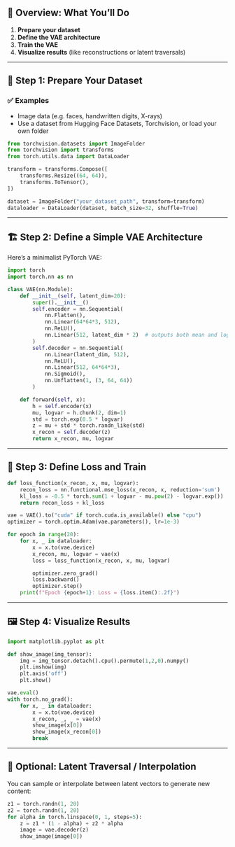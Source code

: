 ## 🧠 Overview: What You’ll Do

1. **Prepare your dataset**
2. **Define the VAE architecture**
3. **Train the VAE**
4. **Visualize results** (like reconstructions or latent traversals)

---

## 📁 Step 1: Prepare Your Dataset

### ✅ Examples

* Image data (e.g. faces, handwritten digits, X-rays)
* Use a dataset from Hugging Face Datasets, Torchvision, or load your own folder

```python
from torchvision.datasets import ImageFolder
from torchvision import transforms
from torch.utils.data import DataLoader

transform = transforms.Compose([
    transforms.Resize((64, 64)),
    transforms.ToTensor(),
])

dataset = ImageFolder("your_dataset_path", transform=transform)
dataloader = DataLoader(dataset, batch_size=32, shuffle=True)
```

---

## 🏗️ Step 2: Define a Simple VAE Architecture

Here’s a minimalist PyTorch VAE:

```python
import torch
import torch.nn as nn

class VAE(nn.Module):
    def __init__(self, latent_dim=20):
        super().__init__()
        self.encoder = nn.Sequential(
            nn.Flatten(),
            nn.Linear(64*64*3, 512),
            nn.ReLU(),
            nn.Linear(512, latent_dim * 2)  # outputs both mean and logvar
        )
        self.decoder = nn.Sequential(
            nn.Linear(latent_dim, 512),
            nn.ReLU(),
            nn.Linear(512, 64*64*3),
            nn.Sigmoid(),
            nn.Unflatten(1, (3, 64, 64))
        )

    def forward(self, x):
        h = self.encoder(x)
        mu, logvar = h.chunk(2, dim=1)
        std = torch.exp(0.5 * logvar)
        z = mu + std * torch.randn_like(std)
        x_recon = self.decoder(z)
        return x_recon, mu, logvar
```

---

## 🧮 Step 3: Define Loss and Train

```python
def loss_function(x_recon, x, mu, logvar):
    recon_loss = nn.functional.mse_loss(x_recon, x, reduction='sum')
    kl_loss = -0.5 * torch.sum(1 + logvar - mu.pow(2) - logvar.exp())
    return recon_loss + kl_loss

vae = VAE().to("cuda" if torch.cuda.is_available() else "cpu")
optimizer = torch.optim.Adam(vae.parameters(), lr=1e-3)

for epoch in range(20):
    for x, _ in dataloader:
        x = x.to(vae.device)
        x_recon, mu, logvar = vae(x)
        loss = loss_function(x_recon, x, mu, logvar)

        optimizer.zero_grad()
        loss.backward()
        optimizer.step()
    print(f"Epoch {epoch+1}: Loss = {loss.item():.2f}")
```

---

## 🖼️ Step 4: Visualize Results

```python
import matplotlib.pyplot as plt

def show_image(img_tensor):
    img = img_tensor.detach().cpu().permute(1,2,0).numpy()
    plt.imshow(img)
    plt.axis('off')
    plt.show()

vae.eval()
with torch.no_grad():
    for x, _ in dataloader:
        x = x.to(vae.device)
        x_recon, _, _ = vae(x)
        show_image(x[0])
        show_image(x_recon[0])
        break
```

---

## 🌟 Optional: Latent Traversal / Interpolation

You can sample or interpolate between latent vectors to generate new content:

```python
z1 = torch.randn(1, 20)
z2 = torch.randn(1, 20)
for alpha in torch.linspace(0, 1, steps=5):
    z = z1 * (1 - alpha) + z2 * alpha
    image = vae.decoder(z)
    show_image(image[0])
```
